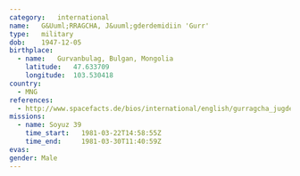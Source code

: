 ```yaml
---
category:	international
name:	G&Uuml;RRAGCHA, J&uuml;gderdemidiin 'Gurr'
type:	military
dob:	1947-12-05
birthplace:
  - name:	Gurvanbulag, Bulgan, Mongolia
    latitude:	47.633709
    longitude:	103.530418
country:
  - MNG
references:
  - http://www.spacefacts.de/bios/international/english/gurragcha_jugderdemidin.htm
missions:
  - name: Soyuz 39
    time_start:   1981-03-22T14:58:55Z
    time_end:     1981-03-30T11:40:59Z
evas:
gender:	Male
---
```

